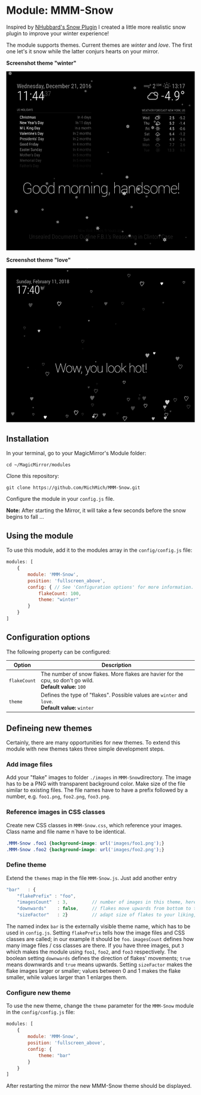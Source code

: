 # Module: MMM-Snow
Inspired by [NHubbard's Snow Plugin](https://github.com/nhubbard/MagicPlugins/tree/master/snow) I created a little more realistic snow plugin to improve your winter experience! 

The module supports themes. Current themes are *winter* and *love*. The first one let's it snow while the latter conjurs hearts on your mirror.  

**Screenshot theme "winter"**

![](.github/example-winter.png)

**Screenshot theme "love"**

![](.github/example-love.png)

## Installation

In your terminal, go to your MagicMirror's Module folder:
````
cd ~/MagicMirror/modules
````

Clone this repository:
````
git clone https://github.com/MichMich/MMM-Snow.git
````

Configure the module in your `config.js` file.

**Note:** After starting the Mirror, it will take a few seconds before the snow begins to fall ...

## Using the module

To use this module, add it to the modules array in the `config/config.js` file:
````javascript
modules: [
	{
		module: 'MMM-Snow',
		position: 'fullscreen_above',
		config: { // See 'Configuration options' for more information.
			flakeCount: 100,
			theme: "winter"			
		}
	}
]
````

## Configuration options

The following property can be configured:


|Option|Description|
|---|---|
|`flakeCount`|The number of snow flakes. More flakes are havier for the cpu, so don't go wild. <br>**Default value:** `100`|
|`theme`| Defines the type of "flakes". Possible values are `winter` and `love`.<br>**Default value:** `winter`|

## Defineing new themes

Certainly, there are many opportunities for new themes. To extend this module with new themes takes three simple development steps.

### Add image files
Add your "flake" images to folder `./images` in `MMM-Snow`directory. The image has to be a PNG with transparent background color. Make size of the file similar to existing files. The file names have to have a prefix followed by a number, e.g. `foo1.png`, `foo2.png`, `foo3.png`.

### Reference images in CSS classes
Create new CSS classes in `MMM-Snow.css`, which reference your images. Class name and file name n´have to be identical. 
````css
.MMM-Snow .foo1 {background-image: url('images/foo1.png');}
.MMM-Snow .foo2 {background-image: url('images/foo2.png');}
````

### Define theme
Extend the `themes` map in the file `MMM-Snow.js`. Just add another entry   
````javascript
"bar"   : { 
	"flakePrefix" : "foo",    
	"imagesCount"  : 3,         // number of images in this theme, here:  foo1, foo2, foo3
	"downwards"    : false,     // flakes move upwards from bottom to top
	"sizeFactor"   : 2}         // adapt size of flakes to your liking, <1 smaller, =1 original, >1 larger 
````
The named index `bar` is the externally visible theme name, which has to be used in `config.js`. Setting `flakePrefix` tells how the image files and CSS classes are called; in our example it should be `foo`. `imagesCount` defines how many image files / css classes are there. If you have three images, put `3` which makes the module using `foo1`, `foo2`, and `foo3` respectively. The boolean setting `downwards` defines the direction of flakes' movements; `true` means downwards and `true` means upwards. Setting `sizeFactor` makes the flake images larger or smaller; values between 0 and 1 makes the flake smaller, while values larger  than 1 enlarges them.

### Configure new theme
To use the new theme, change the `theme` parameter for the `MMM-Snow` module in the `config/config.js` file:
````javascript
modules: [
	{
		module: 'MMM-Snow',
		position: 'fullscreen_above',
		config: {
			theme: "bar"
		}
	}
]
````
After restarting the mirror the new MMM-Snow theme should be displayed. 